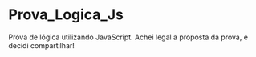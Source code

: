 # Prova_Logica_Js
Próva de lógica utilizando JavaScript.
Achei legal a proposta da prova, e decidi compartilhar! 
